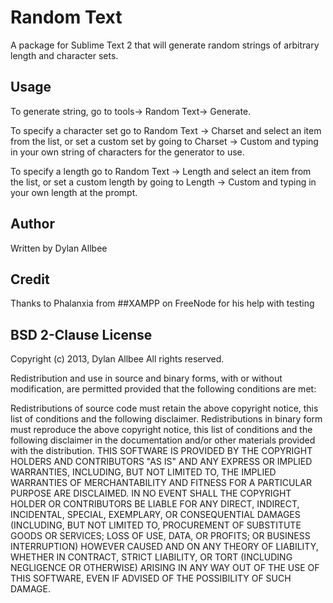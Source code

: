 Random Text
===========
A package for Sublime Text 2 that will generate random strings of arbitrary length and character sets.

Usage
-----
To generate string, go to tools-> Random Text-> Generate.

To specify a character set go to Random Text -> Charset and select an item from the list, or set a custom set by going to Charset -> Custom and typing in your own string of characters for the generator to use.

To specify a length go to Random Text -> Length and select an item from the list, or set a custom length by going to Length -> Custom and typing in your own length at the prompt.

Author
------
Written by Dylan Allbee

Credit
------
Thanks to Phalanxia from ##XAMPP on FreeNode for his help with testing

BSD 2-Clause License
--------------------
Copyright (c) 2013, Dylan Allbee
All rights reserved.

Redistribution and use in source and binary forms, with or without modification, are permitted provided that the following conditions are met:

Redistributions of source code must retain the above copyright notice, this list of conditions and the following disclaimer.
Redistributions in binary form must reproduce the above copyright notice, this list of conditions and the following disclaimer in the documentation and/or other materials provided with the distribution.
THIS SOFTWARE IS PROVIDED BY THE COPYRIGHT HOLDERS AND CONTRIBUTORS "AS IS" AND ANY EXPRESS OR IMPLIED WARRANTIES, INCLUDING, BUT NOT LIMITED TO, THE IMPLIED WARRANTIES OF MERCHANTABILITY AND FITNESS FOR A PARTICULAR PURPOSE ARE DISCLAIMED. IN NO EVENT SHALL THE COPYRIGHT HOLDER OR CONTRIBUTORS BE LIABLE FOR ANY DIRECT, INDIRECT, INCIDENTAL, SPECIAL, EXEMPLARY, OR CONSEQUENTIAL DAMAGES (INCLUDING, BUT NOT LIMITED TO, PROCUREMENT OF SUBSTITUTE GOODS OR SERVICES; LOSS OF USE, DATA, OR PROFITS; OR BUSINESS INTERRUPTION) HOWEVER CAUSED AND ON ANY THEORY OF LIABILITY, WHETHER IN CONTRACT, STRICT LIABILITY, OR TORT (INCLUDING NEGLIGENCE OR OTHERWISE) ARISING IN ANY WAY OUT OF THE USE OF THIS SOFTWARE, EVEN IF ADVISED OF THE POSSIBILITY OF SUCH DAMAGE.
